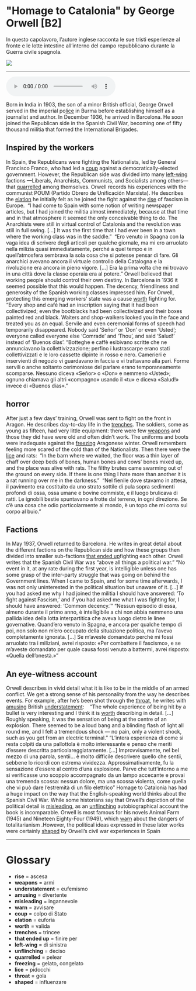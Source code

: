 # "Homage to Catalonia" by George Orwell   [B2]

In questo capolavoro, l’autore inglese racconta le sue tristi esperienze al fronte e le lotte intestine all’interno del campo repubblicano durante la Guerra civile spagnola.

![](Homage%20to%20Catalonia%20by%20George%20Orwell.jpg)

--------------

<div>
<audio controls autoplay>
    <source src="https:/raw.githubusercontent.com/dartie/speakup/main/2024-09/Homage%20to%20Catalonia%20by%20George%20Orwell.mp3" type="audio/mpeg">
</audio>
</div>


Born in India in 1903, the son of a minor British official, George Orwell served in the imperial po[lice](## "pidocchi") in Burma before establishing himself as a journalist and author. In December 1936, he arrived in Barcelona. He soon joined the Republican side in the Spanish Civil War, becoming one of fifty thousand militia that formed the International Brigades.

## Inspired by the workers
In Spain, the Republicans were fighting the Nationalists, led by General Francisco Franco, who had led a [coup](## "colpo di Stato") against a democratically-elected government. However, the Republican side was divided into many [left-wing](## "di sinistra") factions —Liberals, Anarchists, Communists, and Socialists among others— that [quarrelled](## "pelear") among themselves. Orwell records his experiences with the communist POUM (Partido Obrero de Unificación Marxista). He describes the [elation](## "euforia") he initially felt as he joined the fight against the [rise](## "ascesa") of fascism in Europe. 
“I had come to Spain with some notion of writing newspaper articles, but I had joined the militia almost immediately, because at that time and in that atmosphere it seemed the only conceivable thing to do. The Anarchists were still in virtual control of Catalonia and the revolution was still in full swing. […] It was the first time that I had ever been in a town where the working class was in the saddle.” 
“Ero venuto in Spagna con la vaga idea di scrivere degli articoli per qualche giornale, ma mi ero arruolato nella milizia quasi immediatamente, perché a quel tempo e in quell’atmosfera sembrava la sola cosa che si potesse pensar di fare. Gli anarchici avevano ancora il virtuale controllo della Catalogna e la rivoluzione era ancora in pieno vigore. [...] Era la prima volta che mi trovavo in una città dove la classe operaia era al potere.”
Orwell believed that working people should control their own destiny. In Barcelona in 1936 it seemed possible that this would happen. The decency, friendliness and generosity of the Spanish working classes impressed him. For Orwell, protecting this emerging workers’ state was a cause [worth](## "valida") fighting for.
“Every shop and café had an inscription saying that it had been collectivized; even the bootblacks had been collectivized and their boxes painted red and black. Waiters and shop-walkers looked you in the face and treated you as an equal. Servile and even ceremonial forms of speech had temporarily disappeared. Nobody said ‘Señor’ or ‘Don’ or even ‘Usted’; everyone called everyone else ‘Comrade’ and ‘Thou’, and said ‘Salud!’ instead of ‘Buenos días’.
“Botteghe e caffè esibivano scritte che ne annunciavano la collettivizzazione; perfino i lustrascarpe erano stati collettivizzati e le loro cassette dipinte in rosso e nero. Camerieri e inservienti di negozio vi guardavano in faccia e vi trattavano alla pari. Forme servili o anche soltanto cerimoniose del parlare erano temporaneamente scomparse. Nessuno diceva «Señor» o «Don» e nemmeno «Usted»; ognuno chiamava gli altri «compagno» usando il «tu» e diceva «Salud!» invece di «Buenos días».”

## horror
After just a few days’ training, Orwell was sent to fight on the front in Aragon. He describes day-to-day life in the [trenches](## "trincee"). The soldiers, some as young as fifteen, had very little equipment: there were few [weapons](## "armi") and those they did have were old and often didn’t work. The uniforms and boots were inadequate against the [freezing](## "gelato, congelato") Aragonese winter. Orwell remembers feeling more scared of the cold than of the Nationalists. Then there were the [lice](## "pidocchi") and rats: 
“In the barn where we waited, the floor was a thin layer of chaff over deep beds of bones, human bones and cows’ bones mixed up, and the place was alive with rats. The filthy brutes came swarming out of the ground on every side. If there is one thing I hate more than another it is a rat running over me in the darkness.” 
“Nel fienile dove stavamo in attesa, il pavimento era costituito da uno strato sottile di pula sopra sedimenti profondi di ossa, ossa umane e bovine commiste, e il luogo brulicava di ratti. Le ignobili bestie spuntavano a frotte dal terreno, in ogni direzione. Se c’è una cosa che odio particolarmente al mondo, è un topo che mi corra sul corpo al buio.”

## Factions
In May 1937, Orwell returned to Barcelona. He writes in great detail about the different factions on the Republican side and how these groups then divided into smaller sub-factions [that ended up](## "finire per")fighting each other. Orwell writes that the Spanish Civil War was “above all things a political war.”
“No event in it, at any rate during the first year, is intelligible unless one has some grasp of the inter-party struggle that was going on behind the Government lines. When I came to Spain, and for some time afterwards, I was not only uninterested in the political situation but unaware of it. […] If you had asked me why I had joined the militia I should have answered: ‘To fight against Fascism,’ and if you had asked me what I was fighting for, I should have answered: ‘Common decency.’”
“Nessun episodio di essa, almeno durante il primo anno, è intelligibile a chi non abbia nemmeno una pallida idea della lotta interpartitica che aveva luogo dietro le linee governative. Quand’ero venuto in Spagna, e ancora per qualche tempo di poi, non solo non m’ero occupato della situazione politica, ma l’avevo completamente ignorata. […] Se m’aveste domandato perché mi fossi arruolato tra i miliziani, avrei risposto: «Per combattere il fascismo», e se m’aveste domandato per quale causa fossi venuto a battermi, avrei risposto: «Quella dell’onestà.»”

## An eye-witness account
Orwell describes in vivid detail what it is like to be in the middle of an armed conflict. We get a strong sense of his personality from the way he describes events. For example, after he’s been shot through the [throat](## "gola"), he writes with [amusing](## "divertente") British [understatement](## "eufemismo"):   
“The whole experience of being hit by a bullet is very interesting and I think it is [worth](## "valida") describing in detail. […] Roughly speaking, it was the sensation of being at the centre of an explosion. There seemed to be a loud bang and a blinding flash of light all round me, and I felt a tremendous shock — no pain, only a violent shock, such as you get from an electric terminal.”
“L’intera esperienza di come si resta colpiti da una pallottola è molto interessante e penso che meriti d’essere descritta particolareggiatamente. […] Improvvisamente, nel bel mezzo di una parola, sentii… è molto difficile descrivere quello che sentii, sebbene lo ricordi con estrema vividezza. Approssimativamente, fu la sensazione d’essere al centro d’una esplosione. Parve che tutt’intorno a me si verificasse uno scoppio accompagnato da un lampo accecante e provai una tremenda scossa: nessun dolore, ma una scossa violenta, come quella che vi può dare l’estremità di un filo elettrico”
Homage to Catalonia has had a huge impact on the way that the English-speaking world thinks about the Spanish Civil War. While some historians say that Orwell’s depiction of the political detail is [misleading](## "ingannevole"), as an [unflinching](## "deciso") autobiographical account the book is incomparable. Orwell is most famous for his novels Animal Farm (1945) and Nineteen Eighty-Four (1949), which [warn](## "avvisare") about the dangers of totalitarianism .However, the political ideas expressed in these later works were certainly [shaped](## "influenzare") by Orwell’s civil war experiences in Spain

--------------

<div style = "display:block; clear:both; page-break-after:always;"></div>

# Glossary
* **rise** = ascesa
* **weapons** = armi
* **understatement** = eufemismo
* **amusing** = divertente
* **misleading** = ingannevole
* **warn** = avvisare
* **coup** = colpo di Stato
* **elation** = euforia
* **worth** = valida
* **trenches** = trincee
* **that ended up** = finire per
* **left-wing** = di sinistra
* **unflinching** = deciso
* **quarrelled** = pelear
* **freezing** = gelato, congelato
* **lice** = pidocchi
* **throat** = gola
* **shaped** = influenzare

